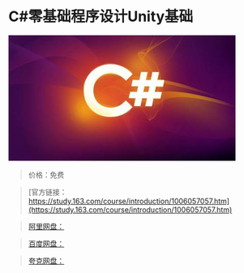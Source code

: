 # C#零基础程序设计Unity基础

![img](../../../assets/study163/free/0dcfddac-5924-4a0a-bb0c-bbbab077b9ca.jpg)

> 价格：免费

> [官方链接：https://study.163.com/course/introduction/1006057057.htm](https://study.163.com/course/introduction/1006057057.htm)

> [阿里网盘：]()

> [百度网盘：]()

> [夸克网盘：]()
